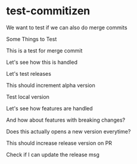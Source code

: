 # test-commitizen

We want to test if we can also do merge commits

Some Things to Test

This is a test for merge commit

Let's see how this is handled

Let's test releases

This should increment alpha version

Test local version

Let's see how features are handled

And how about features with breaking changes?

Does this actually opens a new version everytime?

This should increase release version on PR

Check if I can update the release msg